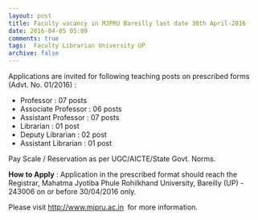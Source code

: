 ```yaml
---
layout: post
title: Faculty vacancy in MJPRU Bareilly last date 30th April-2016   
date: 2016-04-05 05:09
comments: true
tags:  Faculty Librarian University UP 
archive: false
---
```

Applications are invited for following teaching posts on prescribed forms (Advt. No. 01/2016) : 

- Professor : 07 posts
- Associate Professor : 06 posts
- Assistant Professor : 07 posts
- Librarian : 01 post
- Deputy Librarian : 02 post
- Assistant Librarian : 01 post 

Pay Scale / Reservation as per UGC/AICTE/State Govt. Norms. 

**How to Apply** : Application in the prescribed format should reach the Registrar, Mahatma Jyotiba Phule Rohilkhand University, Bareilly (UP) - 243006 on or before 30/04/2016 only.

Please visit <http://www.mjpru.ac.in>  for more information.